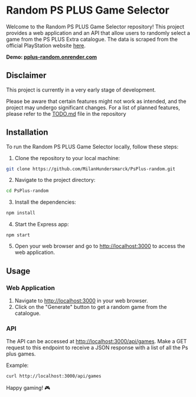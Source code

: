 

# Random PS PLUS Game Selector

Welcome to the Random PS PLUS Game Selector repository! This project provides a web application and an API that allow users to randomly select a game from the PS PLUS Extra catalogue. The data is scraped from the official PlayStation website [here](https://www.playstation.com/nl-nl/ps-plus/games/).

**Demo: [pplus-random.onrender.com](https://pplus-random.onrender.com/)**

## Disclaimer
This project is currently in a very early stage of development.

Please be aware that certain features might not work as intended, and the project may undergo significant changes. For a list of planned features, please refer to the [TODO.md](TODO.md) file in the repository

## Installation

To run the Random PS PLUS Game Selector locally, follow these steps:

1.  Clone the repository to your local machine:

```bash
git clone https://github.com/MilanHundersmarck/PsPlus-random.git
```

2.  Navigate to the project directory:

```bash
cd PsPlus-random
```

3.  Install the dependencies:

```bash
npm install
```

4.  Start the Express app:

```
npm start
```

5.  Open your web browser and go to [http://localhost:3000](http://localhost:3000/) to access the web application.

## Usage

### Web Application

1.  Navigate to [http://localhost:3000](http://localhost:3000/) in your web browser.
2.  Click on the "Generate" button to get a random game from the catalogue.

### API

The API can be accessed at [http://localhost:3000/api/games](http://localhost:3000/api/games). Make a GET request to this endpoint to receive a JSON response with a list of all the Ps plus games.

Example:

```bash
curl http://localhost:3000/api/games
```

Happy gaming! 🎮

